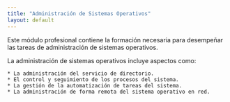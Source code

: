 ```yaml
---
title: "Administración de Sistemas Operativos"
layout: default
---
```


Este módulo profesional contiene la formación necesaria para desempeñar las tareas de administración de sistemas operativos.

La administración de sistemas operativos incluye aspectos como:

    * La administración del servicio de directorio.
    * El control y seguimiento de los procesos del sistema.
    * La gestión de la automatización de tareas del sistema.
    * La administración de forma remota del sistema operativo en red.
